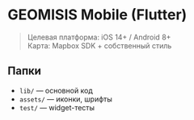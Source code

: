 # GEOMISIS Mobile (Flutter)

> Целевая платформа: iOS 14+ / Android 8+  
> Карта: Mapbox SDK + собственный стиль

## Папки
- `lib/` — основной код
- `assets/` — иконки, шрифты
- `test/` — widget-тесты
